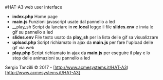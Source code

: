 #HAT-A3 web user interface

* __index.php__ Home page
* __main.js__ Funzioni javascript usate dal pannello a led
* __play_sh Script da lanciare  in __rc.local__ legge il file __slides.env__ e invia le gif su pannello a led
* __slides.env__ File testo usato da __play_sh__ per la lista delle gif sa visualizzare
* __upload.php__ Script richiamato in ajax da __main.js__ per fare l'upload delle gif via web
* __play.php__ Script richiamato in ajax da __main.js__ per eseguire il play e lo stop delle animazioni su pannello a led

Sergio Tanzilli &copy; 2017 - [http://www.acmesystems.it/HAT-A3)[http://www.acmesystems.it/HAT-A3]
